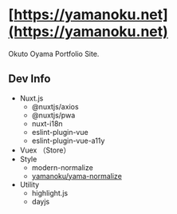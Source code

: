 # [https://yamanoku.net](https://yamanoku.net)
Okuto Oyama Portfolio Site.

## Dev Info
- Nuxt.js
  - @nuxtjs/axios
  - @nuxtjs/pwa
  - nuxt-i18n
  - eslint-plugin-vue
  - eslint-plugin-vue-a11y
- Vuex （Store）
- Style
  - modern-normalize
  - [yamanoku/yama-normalize](https://github.com/yamanoku/yama-normalize)
- Utility
  - highlight.js
  - dayjs
